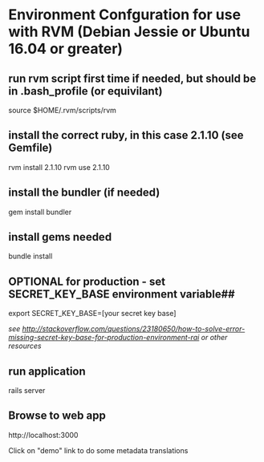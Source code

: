 # Environment Confguration for use with RVM (Debian Jessie or Ubuntu 16.04 or greater)


## run rvm script first time if needed, but should be in .bash_profile (or equivilant)

source $HOME/.rvm/scripts/rvm

## install the correct ruby, in this case 2.1.10 (see Gemfile)

rvm install 2.1.10
rvm use 2.1.10

## install the bundler (if needed)

gem install bundler

## install gems needed

bundle install

## OPTIONAL for production - set SECRET_KEY_BASE environment variable##

export SECRET_KEY_BASE=[your secret key base]

*see http://stackoverflow.com/questions/23180650/how-to-solve-error-missing-secret-key-base-for-production-environment-rai or other resources*

## run application

rails server

## Browse to web app

http://localhost:3000

Click on "demo" link to do some metadata translations
